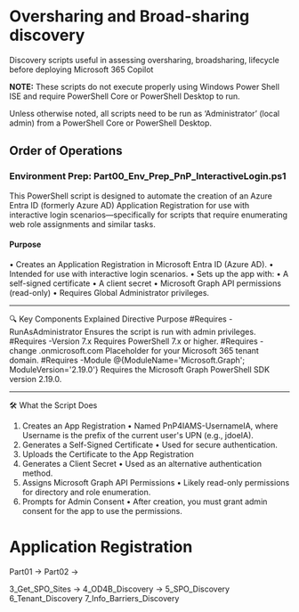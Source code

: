 # Oversharing and Broad-sharing discovery
Discovery scripts useful in assessing oversharing, broadsharing, lifecycle before deploying Microsoft 365 Copilot

**NOTE:** These scripts do not execute properly using Windows Power Shell ISE and require PowerShell Core or PowerShell Desktop to run.  

Unless otherwise noted, all scripts need to be run as ‘Administrator’ (local admin) from a PowerShell Core or PowerShell Desktop.

## Order of Operations
### Environment Prep: Part00_Env_Prep_PnP_InteractiveLogin.ps1
This PowerShell script is designed to automate the creation of an Azure Entra ID (formerly Azure AD) Application Registration for use with interactive login scenarios—specifically for scripts that require enumerating web role assignments and similar tasks.
#### Purpose
•	Creates an Application Registration in Microsoft Entra ID (Azure AD).
•	Intended for use with interactive login scenarios.
•	Sets up the app with:
•	A self-signed certificate
•	A client secret
•	Microsoft Graph API permissions (read-only)
•	Requires Global Administrator privileges.
________________________________________
🔍 Key Components Explained
Directive	Purpose
#Requires -RunAsAdministrator	Ensures the script is run with admin privileges.
#Requires -Version 7.x	Requires PowerShell 7.x or higher.
#Requires - change <insert-tenant-name>.onmicrosoft.com	Placeholder for your Microsoft 365 tenant domain.
#Requires -Module @{ModuleName='Microsoft.Graph'; ModuleVersion='2.19.0'}	Requires the Microsoft Graph PowerShell SDK version 2.19.0.
________________________________________
🛠️ What the Script Does
1.	Creates an App Registration
•	Named PnP4IAMS-UsernameIA, where Username is the prefix of the current user's UPN (e.g., jdoeIA).
2.	Generates a Self-Signed Certificate
•	Used for secure authentication.
3.	Uploads the Certificate to the App Registration
4.	Generates a Client Secret
•	Used as an alternative authentication method.
5.	Assigns Microsoft Graph API Permissions
•	Likely read-only permissions for directory and role enumeration.
6.	Prompts for Admin Consent
•	After creation, you must grant admin consent for the app to use the permissions.



# Application Registration
Part01 -> Part02 -> 

3_Get_SPO_Sites -> 4_OD4B_Discovery -> 5_SPO_Discovery 6_Tenant_Discovery  7_Info_Barriers_Discovery


